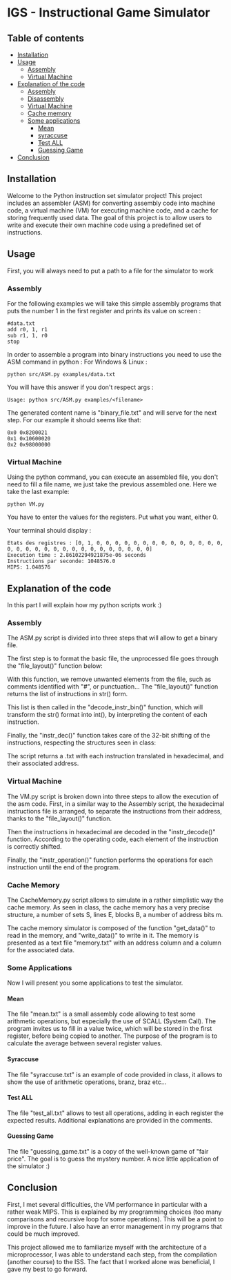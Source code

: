 # IGS - Instructional Game Simulator


## Table of contents

* [Installation](#installation)
* [Usage](#usage)
	* [Assembly](#assembly)
	* [Virtual Machine](#virtual-machine)
* [Explanation of the code](#explanation-of-the-code)
	* [Assembly](#assembly)
	* [Disassembly](#disassembly)
	* [Virtual Machine](#virtual-machine)
	* [Cache memory](#cache-memory)
	* [Some applications](#some-applications)
		* [Mean](#mean)
		* [syraccuse](#syraccuse)
		* [Test ALL](#test-all)
		* [Guessing Game](#guessing-game)
* [Conclusion](#conclusion)

## Installation

Welcome to the Python instruction set simulator project!
This project includes an assembler (ASM) for converting assembly code into machine code, a virtual machine (VM) for executing machine code, and a cache for storing frequently used data. The goal of this project is to allow users to write and execute their own machine code using a predefined set of instructions.

## Usage

First, you will always need to put a path to a file for the simulator to work

### Assembly

For the following examples we will take this simple assembly programs that puts the number 1 in the first register and prints its value on screen :
```
#data.txt
add r0, 1, r1
sub r1, 1, r0
stop
```
In order to assemble a program into binary instructions you need to use the ASM command in python :
For Windows & Linux :
```
python src/ASM.py examples/data.txt
```

You will have this answer if you don't respect args :
```
Usage: python src/ASM.py examples/<filename>
```
The generated content name is "binary_file.txt" and will serve for the next step. For our example it should seems like that:
```
0x0 0x8200021
0x1 0x10600020
0x2 0x98000000
```

### Virtual Machine

Using the python command, you can execute an assembled file, you don't need to fill a file name, we just take the previous assembled one. Here we take the last example:
```
python VM.py
```
You have to enter the values for the registers. Put what you want, either 0.

Your terminal should display :
```
Etats des registres : [0, 1, 0, 0, 0, 0, 0, 0, 0, 0, 0, 0, 0, 0, 0, 0, 0, 0, 0, 0, 0, 0, 0, 0, 0, 0, 0, 0, 0, 0, 0, 0]
Execution time : 2.86102294921875e-06 seconds
Instructions par seconde: 1048576.0
MIPS: 1.048576
```

## Explanation of the code

In this part I will explain how my python scripts work :)

### Assembly

The ASM.py script is divided into three steps that will allow to get a binary file.

The first step is to format the basic file, the unprocessed file goes through the "file_layout()" function below:

With this function, we remove unwanted elements from the file, such as comments identified with "#", or punctuation...
The "file_layout()" function returns the list of instructions in str() form.

This list is then called in the "decode_instr_bin()" function, which will transform the str() format into int(), by interpreting the content of each instruction.

Finally, the "instr_dec()" function takes care of the 32-bit shifting of the instructions, respecting the structures seen in class:

The script returns a .txt with each instruction translated in hexadecimal, and their associated address.

### Virtual Machine

The VM.py script is broken down into three steps to allow the execution of the asm code.
First, in a similar way to the Assembly script, the hexadecimal instructions file is arranged, to separate the instructions from their address, thanks to the "file_layout()" function.

Then the instructions in hexadecimal are decoded in the "instr_decode()" function. According to the operating code, each element of the instruction is correctly shifted.

Finally, the "instr_operation()" function performs the operations for each instruction until the end of the program.

### Cache Memory

The CacheMemory.py script allows to simulate in a rather simplistic way the cache memory.
As seen in class, the cache memory has a very precise structure, a number of sets S, lines E, blocks B, a number of address bits m.

The cache memory simulator is composed of the function "get_data()" to read in the memory, and "write_data()" to write in it. The memory is presented as a text file "memory.txt" with an address column and a column for the associated data.

### Some Applications

Now I will present you some applications to test the simulator. 

#### Mean

The file "mean.txt" is a small assembly code allowing to test some arithmetic operations, but especially the use of SCALL (System Call).
The program invites us to fill in a value twice, which will be stored in the first register, before being copied to another. The purpose of the program is to calculate the average between several register values.

#### Syraccuse

The file "syraccuse.txt" is an example of code provided in class, it allows to show the use of arithmetic operations, branz, braz etc...

#### Test ALL

The file "test_all.txt" allows to test all operations, adding in each register the expected results. Additional explanations are provided in the comments.

#### Guessing Game

The file "guessing_game.txt" is a copy of the well-known game of "fair price". The goal is to guess the mystery number. A nice little application of the simulator :)

## Conclusion

First, I met several difficulties, the VM performance in particular with a rather weak MIPS. This is explained by my programming choices (too many comparisons and recursive loop for some operations). This will be a point to improve in the future.
I also have an error management in my programs that could be much improved.

This project allowed me to familiarize myself with the architecture of a microprocessor, I was able to understand each step, from the compilation (another course) to the ISS. The fact that I worked alone was beneficial, I gave my best to go forward.
